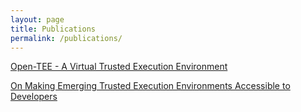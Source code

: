 ```yaml
---
layout: page
title: Publications
permalink: /publications/
---
```


[Open-TEE - A Virtual Trusted Execution Environment](https://github.com/Open-TEE/Open-Tee.github.io/raw/master/documents/open-tee.pdf)

[On Making Emerging Trusted Execution Environments Accessible to Developers](https://github.com/Open-TEE/Open-Tee.github.io/raw/master/documents/new-tee-challenges.pdf)
